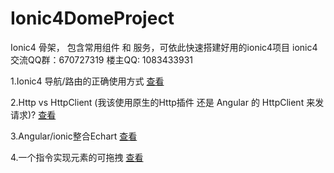 # Ionic4DomeProject
Ionic4 骨架， 包含常用组件 和 服务，可依此快速搭建好用的ionic4项目
ionic4 交流QQ群：670727319
楼主QQ: 1083433931

1.Ionic4 导航/路由的正确使用方式
[查看](./docs/navigate.md)


2.Http vs HttpClient (我该使用原生的Http插件 还是 Angular 的 HttpClient 来发请求)?
[查看](./docs/nativeHttp-httpClient.md)


3.Angular/ionic整合Echart
[查看](./docs/echart.md)

4.一个指令实现元素的可拖拽
[查看](./src/directives/draggable.directive.ts)
